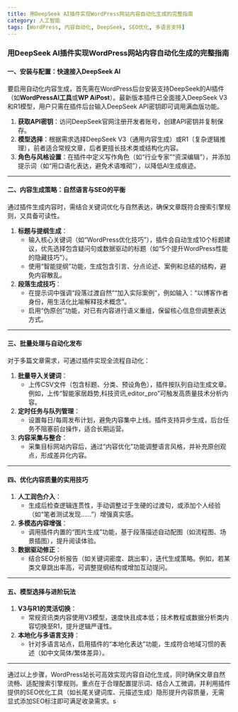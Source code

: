 ```yaml
---
title: 用DeepSeek AI插件实现WordPress网站内容自动化生成的完整指南
category: 人工智能
tags: [WordPress, 内容自动化, DeepSeek, SEO优化, 多语言支持]
---
```

### 用DeepSeek AI插件实现WordPress网站内容自动化生成的完整指南  

#### 一、安装与配置：快速接入DeepSeek AI  
要启用自动化内容生成，首先需在WordPress后台安装支持DeepSeek的AI插件（如**WordPressAI工具**或**WP AiPost**）。最新版本插件已全面接入DeepSeek V3和R1模型，用户只需在插件后台输入DeepSeek API密钥即可调用满血版功能。  
1. **获取API密钥**：访问DeepSeek官网注册开发者账号，创建API密钥并复制保存。  
2. **模型选择**：根据需求选择DeepSeek V3（通用内容生成）或R1（复杂逻辑推理），前者适合常规文章，后者更擅长技术类或结构化内容。  
3. **角色与风格设置**：在插件中定义写作角色（如“行业专家”“资深编辑”），并添加提示词（如“用口语化表达，避免术语堆砌”），以降低AI生成痕迹。  

---

#### 二、内容生成策略：自然语言与SEO的平衡  
通过插件生成内容时，需结合关键词优化与自然表达，确保文章既符合搜索引擎规则，又具备可读性。  
1. **标题与提纲生成**：  
   - 输入核心关键词（如“WordPress优化技巧”），插件会自动生成10个标题建议，优先选择包含疑问句或数据驱动的标题（如“5个提升WordPress性能的隐藏技巧”）。  
   - 使用“智能提纲”功能，生成包含引言、分点论述、案例和总结的结构，避免内容散乱。  
2. **段落生成技巧**：  
   - 在提示词中强调“段落过渡自然”“加入实际案例”，例如输入：“以博客作者身份，用生活化比喻解释技术概念”。  
   - 启用“伪原创”功能，对已有内容进行语义重组，保留核心信息但调整表达方式。  

---

#### 三、批量处理与自动化发布  
对于多篇文章需求，可通过插件实现全流程自动化：  
1. **批量导入关键词**：  
   - 上传CSV文件（包含标题、分类、预设角色），插件按队列自动生成文章。例如，上传“智能家居趋势,科技资讯,editor_pro”可触发高质量技术分析内容。  
2. **定时任务与队列管理**：  
   - 设置每日/每周发布计划，避免内容集中上线。插件支持异步生成，后台任务不阻塞前台操作，适合长期运营。  
3. **内容采集与整合**：  
   - 采集目标网站内容后，通过“内容优化”功能调整语言风格，并补充原创观点，形成差异化内容。  

---

#### 四、优化内容质量的实用技巧  
1. **人工润色介入**：  
   - 生成后检查逻辑连贯性，手动调整过于生硬的过渡句，或添加个人经验（如“笔者测试发现……”）增强真实感。  
2. **多模态内容增强**：  
   - 调用插件内置的“图片生成”功能，基于段落描述自动配图（如流程图、场景插图），提升阅读体验。  
3. **数据驱动修正**：  
   - 结合SEO分析报告（如关键词密度、跳出率），迭代生成策略。例如，若某类文章跳出率高，可调整提纲结构或增加互动提问。  

---

#### 五、模型选择与进阶玩法  
1. **V3与R1的灵活切换**：  
   - 常规资讯类内容使用V3模型，速度快且成本低；技术教程或数据分析类内容切换至R1，提升逻辑严谨性。  
2. **本地化与多语言支持**：  
   - 针对多语言站点，启用插件的“本地化表达”功能，生成符合地域习惯的表述（如中文简体/繁体差异）。  

---

通过以上步骤，WordPress站长可高效实现内容自动化生成，同时确保文章自然流畅、适配搜索引擎规则。重点在于合理配置提示词、结合人工微调，并利用插件提供的SEO优化工具（如长尾关键词库、元描述生成）隐形提升内容质量，无需显式添加SEO标注即可满足收录需求。s
